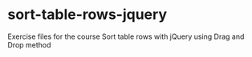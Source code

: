 # sort-table-rows-jquery
Exercise files for the course Sort table rows with jQuery using Drag and Drop method
